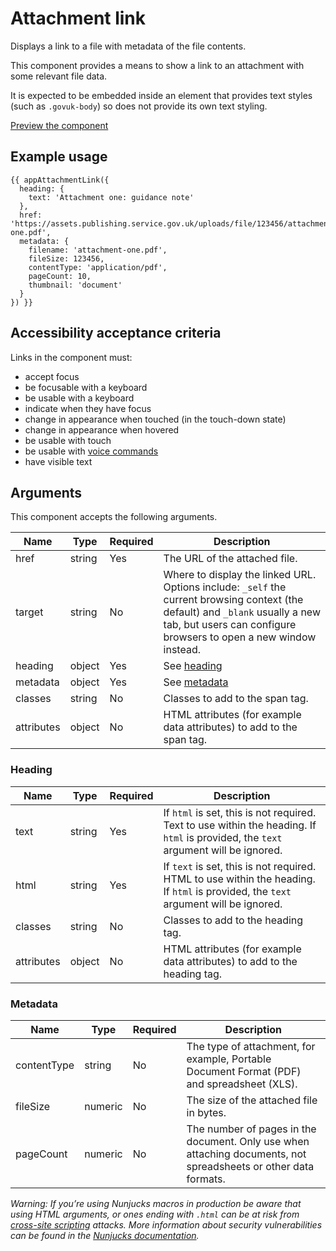 # Attachment link

Displays a link to a file with metadata of the file contents.

This component provides a means to show a link to an attachment with some relevant file data.

It is expected to be embedded inside an element that provides text styles (such as `.govuk-body`) so does not provide its own text styling.

[Preview the component](https://govuk-website-prototype.herokuapp.com/components/attachment-link/)

## Example usage

```
{{ appAttachmentLink({
  heading: {
    text: 'Attachment one: guidance note'
  },
  href: 'https://assets.publishing.service.gov.uk/uploads/file/123456/attachment-one.pdf',
  metadata: {
    filename: 'attachment-one.pdf',
    fileSize: 123456,
    contentType: 'application/pdf',
    pageCount: 10,
    thumbnail: 'document'
  }
}) }}
```

## Accessibility acceptance criteria
Links in the component must:

- accept focus
- be focusable with a keyboard
- be usable with a keyboard
- indicate when they have focus
- change in appearance when touched (in the touch-down state)
- change in appearance when hovered
- be usable with touch
- be usable with [voice commands](https://www.w3.org/WAI/perspectives/voice.html)
- have visible text

## Arguments

This component accepts the following arguments.

|Name|Type|Required|Description|
|---|---|---|---|
|href|string|Yes|The URL of the attached file.|
|target|string|No|Where to display the linked URL. Options include: `_self` the current browsing context (the default) and `_blank` usually a new tab, but users can configure browsers to open a new window instead.|
|heading|object|Yes|See [heading](#heading)|
|metadata|object|Yes|See [metadata](#metadata)|
|classes|string|No|Classes to add to the span tag.|
|attributes|object|No|HTML attributes (for example data attributes) to add to the span tag.|

### Heading

|Name|Type|Required|Description|
|---|---|---|---|
|text|string|Yes|If `html` is set, this is not required. Text to use within the heading. If `html` is provided, the `text` argument will be ignored.|
|html|string|Yes|If `text` is set, this is not required. HTML to use within the heading. If `html` is provided, the `text` argument will be ignored.|
|classes|string|No|Classes to add to the heading tag.|
|attributes|object|No|HTML attributes (for example data attributes) to add to the heading tag.|

### Metadata

|Name|Type|Required|Description|
|---|---|---|---|
|contentType|string|No|The type of attachment, for example, Portable Document Format (PDF) and spreadsheet (XLS).|
|fileSize|numeric|No|The size of the attached file in bytes.|
|pageCount|numeric|No|The number of pages in the document. Only use when attaching documents, not spreadsheets or other data formats.|

*Warning: If you’re using Nunjucks macros in production be aware that using HTML arguments, or ones ending with `.html` can be at risk from [cross-site scripting](https://en.wikipedia.org/wiki/Cross-site_scripting) attacks. More information about security vulnerabilities can be found in the [Nunjucks documentation](https://mozilla.github.io/nunjucks/api.html#user-defined-templates-warning).*
